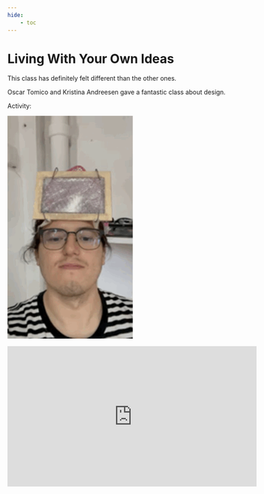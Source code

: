 ```yaml
---
hide:
    - toc
---
```



# Living With Your Own Ideas

This class has definitely felt different than the other ones.

Oscar Tomico and Kristina Andreesen gave a fantastic class about design.

Activity:



![](../../images/PrototypeCuriosity.gif)

<iframe width="560" height="315" src="https://www.youtube.com/embed/ClZtVIo5Uhs?si=dEbFE6nsjn5lN2pw" title="YouTube video player" frameborder="0" allow="accelerometer; autoplay; clipboard-write; encrypted-media; gyroscope; picture-in-picture; web-share" allowfullscreen></iframe>


